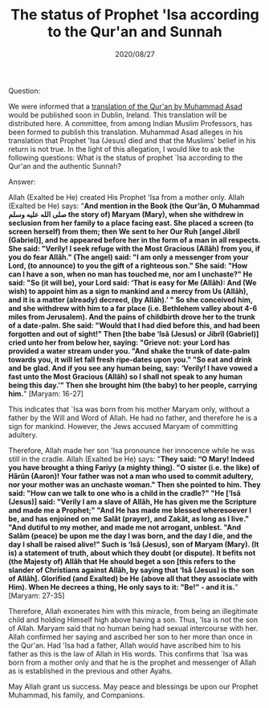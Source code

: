 ﻿---
layout: post
title: "The status of Prophet 'Isa according to the Qur'an and Sunnah"
publisher: "alsalafiyyah@icloud.com"
source: "Fatawa Al-Lajnah Ad-Da'imah no. 2190-1"
hijri: Muharram 8, 1442 AH
date: 2020/08/27
category: ["prophets", refutals]
shaykhs: 
 - Shaykh Abdul-'Aziz ibn 'Abdullah ibn Baz
 - Shaykh Abdul-Razzaq al-Afify
 - Shaykh Abdullah ibn Ghudayyan
 - Shaykh Abdullah ibn Qa'ud
---

Question: 

We were informed that a [translation of the Qur'an by Muhammad Asad](/quran-translation-muhammad-asad-is-fatal-error/) would be published soon in Dublin, Ireland. This translation will be distributed here. A committee, from among Indian Muslim Professors, has been formed to publish this translation. Muhammad Asad alleges in his translation that Prophet 'Isa (Jesus) died and that the Muslims' belief in his return is not true. In the light of this allegation, I would like to ask the following questions: What is the status of prophet `Isa according to the Qur'an and the authentic Sunnah?

Answer:

Allah (Exalted be He) created His Prophet 'Isa from a mother only. Allah (Exalted be He) says: "**And mention in the Book (the Qur’ân, O Muhammad صلى الله عليه وسلم the story of) Maryam (Mary), when she withdrew in seclusion from her family to a place facing east. She placed a screen (to screen herself) from them; then We sent to her Our Ruh [angel Jibrîl (Gabriel)], and he appeared before her in the form of a man in all respects. She said: "Verily! I seek refuge with the Most Gracious (Allâh) from you, if you do fear Allâh." (The angel) said: "I am only a messenger from your Lord, (to announce) to you the gift of a righteous son." She said: "How can I have a son, when no man has touched me, nor am I unchaste?" He said: "So (it will be), your Lord said: ‘That is easy for Me (Allâh): And (We wish) to appoint him as a sign to mankind and a mercy from Us (Allâh), and it is a matter (already) decreed, (by Allâh).’ " So she conceived him, and she withdrew with him to a far place (i.e. Bethlehem valley about 4-6 miles from Jerusalem). And the pains of childbirth drove her to the trunk of a date-palm. She said: "Would that I had died before this, and had been forgotten and out of sight!" Then [the babe ‘Isâ (Jesus) or Jibrîl (Gabriel)] cried unto her from below her, saying: "Grieve not: your Lord has provided a water stream under you. "And shake the trunk of date-palm towards you, it will let fall fresh ripe-dates upon you." "So eat and drink and be glad. And if you see any human being, say: ‘Verily! I have vowed a fast unto the Most Gracious (Allâh) so I shall not speak to any human being this day.’" Then she brought him (the baby) to her people, carrying him.**" [Maryam: 16-27]

This indicates that `Isa was born from his mother Maryam only, without a father by the Will and Word of Allah. He had no father, and therefore he is a sign for mankind. However, the Jews accused Maryam of committing adultery.

Therefore, Allah made her son 'Isa pronounce her innocence while he was still in the cradle. Allah (Exalted be He) says: "**They said: “O Mary! Indeed you have brought a thing Fariyy (a mighty thing). "O sister (i.e. the like) of Hârûn (Aaron)! Your father was not a man who used to commit adultery, nor your mother was an unchaste woman." Then she pointed to him. They said: "How can we talk to one who is a child in the cradle?" "He [‘Isâ (Jesus)] said: "Verily I am a slave of Allâh, He has given me the Scripture and made me a Prophet;" "And He has made me blessed wheresoever I be, and has enjoined on me Salât (prayer), and Zakât, as long as I live." "And dutiful to my mother, and made me not arrogant, unblest. "And Salâm (peace) be upon me the day I was born, and the day I die, and the day I shall be raised alive!" Such is ‘Isâ (Jesus), son of Maryam (Mary). (It is) a statement of truth, about which they doubt (or dispute). It befits not (the Majesty of) Allâh that He should beget a son [this refers to the slander of Christians against Allâh, by saying that ‘Isâ (Jesus) is the son of Allâh]. Glorified (and Exalted) be He (above all that they associate with Him). When He decrees a thing, He only says to it: "Be!" - and it is.**" [Maryam: 27-35]

Therefore, Allah exonerates him with this miracle, from being an illegitimate child and holding Himself high above having a son. Thus, 'Isa is not the son of Allah. Maryam said that no human being had sexual intercourse with her. Allah confirmed her saying and ascribed her son to her more than once in the Qur'an. Had 'Isa had a father, Allah would have ascribed him to his father as this is the law of Allah in His words. This confirms that `Isa was born from a mother only and that he is the prophet and messenger of Allah as is established in the previous and other Ayahs.

May Allah grant us success. May peace and blessings be upon our Prophet Muhammad, his family, and Companions.